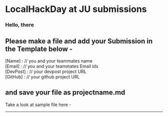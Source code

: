 
# LocalHackDay at JU submissions
### Hello, there  
  
Please make a file and add your Submission in the Template below - 
-----------------------------------------------------------------   
  
[Name]    :  // you and your teammates name  
[Email]   :  // you and your teammates Email ids   
[DevPost] :  // your devpost project URL  
[GitHub]  :  // your github project URL  
  
and save your file as projectname.md
-----------------------------------------------------------------  

Take a look at sample file here - 

-------------------------------------------------------------------
